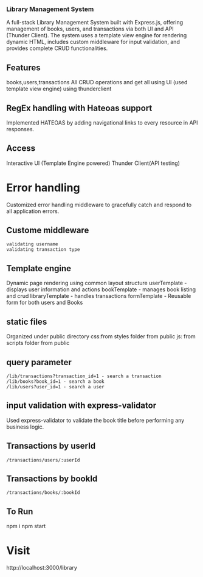 ### Library Management System
 A full-stack Library Management System built with Express.js, offering management of books, users, and transactions via both UI and API (Thunder Client). The system uses a template view engine for rendering dynamic HTML, includes custom middleware for input validation, and provides complete CRUD functionalities.
## Features
 books,users,transactions
 All CRUD operations and get all
    using UI (used template view engine)
    using thunderclient
## RegEx handling with Hateoas support
 Implemented HATEOAS by adding navigational links to every resource in API responses.
## Access
 Interactive UI (Template Engine powered)
 Thunder Client(API testing)
# Error handling 
 Customized error handling middleware to gracefully catch and respond to all application errors.
## Custome middleware 
    validating username
    validating transaction type
## Template engine
 Dynamic page rendering using common layout structure
  userTemplate - displays user information and actions
  bookTemplate - manages book listing and crud
  libraryTemplate - handles transactions
  formTemplate - Reusable form for both users and Books
## static files
 Organized under public directory
    css:from styles folder from public
    js: from scripts folder from public
## query parameter
    /lib/transactions?transaction_id=1 - search a transaction
    /lib/books?book_id=1 - search a book
    /lib/users?user_id=1 - search a user
## input validation with express-validator
 Used express-validator to validate the book title before performing any business logic.
## Transactions by userId
    /transactions/users/:userId 
## Transactions by bookId
    /transactions/books/:bookId 
## To Run
 npm i
 npm start
# Visit 
 http://localhost:3000/library